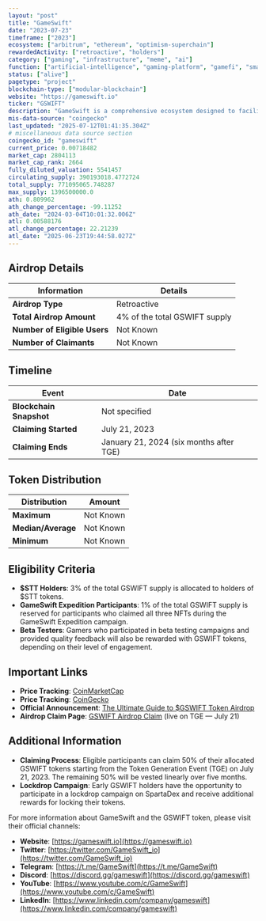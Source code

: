```yaml
---
layout: "post"
title: "GameSwift"
date: "2023-07-23"
timeframe: ["2023"]
ecosystem: ["arbitrum", "ethereum", "optimism-superchain"]
rewardedActivity: ["retroactive", "holders"]
category: ["gaming", "infrastructure", "meme", "ai"]
function: ["artificial-intelligence", "gaming-platform", "gamefi", "smart-contract-platform"]
status: ["alive"]
pagetype: "project"
blockchain-type: ["modular-blockchain"]
website: "https://gameswift.io"
ticker: "GSWIFT"
description: "GameSwift is a comprehensive ecosystem designed to facilitate and promote Web3 gaming, offering a modular blockchain optimized for gaming applications and a platform for game developers and players."
mis-data-source: "coingecko"
last_updated: "2025-07-12T01:41:35.304Z"
# miscellaneous data source section
coingecko_id: "gameswift"
current_price: 0.00718482
market_cap: 2804113
market_cap_rank: 2664
fully_diluted_valuation: 5541457
circulating_supply: 390193018.4772724
total_supply: 771095065.748287
max_supply: 1396500000.0
ath: 0.809962
ath_change_percentage: -99.11252
ath_date: "2024-03-04T10:01:32.006Z"
atl: 0.00588176
atl_change_percentage: 22.21239
atl_date: "2025-06-23T19:44:58.027Z"
---
```


## Airdrop Details

| Information                  | Details                       |
| ---------------------------- | ----------------------------- |
| **Airdrop Type**             | Retroactive                   |
| **Total Airdrop Amount**     | 4% of the total GSWIFT supply |
| **Number of Eligible Users** | Not Known                     |
| **Number of Claimants**      | Not Known                     |

## Timeline

| Event                   | Date                                    |
| ----------------------- | --------------------------------------- |
| **Blockchain Snapshot** | Not specified                           |
| **Claiming Started**    | July 21, 2023                           |
| **Claiming Ends**       | January 21, 2024 (six months after TGE) |

## Token Distribution

| Distribution       | Amount    |
| ------------------ | --------- |
| **Maximum**        | Not Known |
| **Median/Average** | Not Known |
| **Minimum**        | Not Known |

## Eligibility Criteria

- **$STT Holders**: 3% of the total GSWIFT supply is allocated to holders of $STT tokens.
- **GameSwift Expedition Participants**: 1% of the total GSWIFT supply is reserved for participants who claimed all three NFTs during the GameSwift Expedition campaign.
- **Beta Testers**: Gamers who participated in beta testing campaigns and provided quality feedback will also be rewarded with GSWIFT tokens, depending on their level of engagement.

## Important Links

- **Price Tracking**: [CoinMarketCap](https://coinmarketcap.com/currencies/gameswift)
- **Price Tracking**: [CoinGecko](https://www.coingecko.com/en/coins/gameswift)
- **Official Announcement**: [The Ultimate Guide to $GSWIFT Token Airdrop](https://medium.com/@GameSwift/the-ultimate-guide-to-gswift-token-airdrop-distribution-claiming-and-post-claim-strategies-4a9847320d8e)
- **Airdrop Claim Page**: [GSWIFT Airdrop Claim](https://gswift.community/airdrop) (live on TGE — July 21)

## Additional Information

- **Claiming Process**: Eligible participants can claim 50% of their allocated GSWIFT tokens starting from the Token Generation Event (TGE) on July 21, 2023. The remaining 50% will be vested linearly over five months.
- **Lockdrop Campaign**: Early GSWIFT holders have the opportunity to participate in a lockdrop campaign on SpartaDex and receive additional rewards for locking their tokens. 

For more information about GameSwift and the GSWIFT token, please visit their official channels:

- **Website**: [https://gameswift.io](https://gameswift.io)
- **Twitter**: [https://twitter.com/GameSwift_io](https://twitter.com/GameSwift_io)
- **Telegram**: [https://t.me/GameSwift](https://t.me/GameSwift)
- **Discord**: [https://discord.gg/gameswift](https://discord.gg/gameswift)
- **YouTube**: [https://www.youtube.com/c/GameSwift](https://www.youtube.com/c/GameSwift)
- **LinkedIn**: [https://www.linkedin.com/company/gameswift](https://www.linkedin.com/company/gameswift)